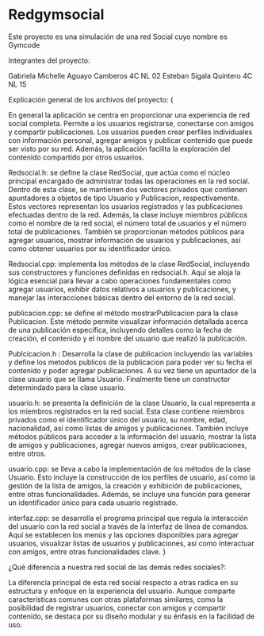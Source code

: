 # Redgymsocial

Este proyecto es una simulación de una red Social cuyo nombre es Gymcode

Integrantes del proyecto: 

Gabriela Michelle Aguayo Camberos 4C NL 02
Esteban Sigala Quintero 4C NL 15

Explicación general de los archivos del proyecto: {

 En general la aplicación se centra en proporcionar una experiencia de red social completa. Permite a los usuarios registrarse, conectarse con amigos y compartir publicaciones. Los usuarios pueden crear perfiles individuales con información personal, agregar amigos y publicar contenido que puede ser visto por su red. Además, la aplicación facilita la exploración del contenido compartido por otros usuarios.

Redsocial.h: se define la clase RedSocial, que actúa como el núcleo principal encargado de administrar todas las operaciones en la red social. Dentro de esta clase, se mantienen dos vectores privados que contienen apuntadores a objetos de tipo Usuario y Publicacion, respectivamente. Estos vectores representan los usuarios registrados y las publicaciones efectuadas dentro de la red. Además, la clase incluye miembros públicos como el nombre de la red social, el número total de usuarios y el número total de publicaciones. También se proporcionan métodos públicos para agregar usuarios, mostrar información de usuarios y publicaciones, así como obtener usuarios por su identificador único.

Redsocial.cpp: implementa los métodos de la clase RedSocial, incluyendo sus constructores y funciones definidas en redsocial.h. Aquí se aloja la lógica esencial para llevar a cabo operaciones fundamentales como agregar usuarios, exhibir datos relativos a usuarios y publicaciones, y manejar las interacciones básicas dentro del entorno de la red social.

publicacion.cpp: se define el método mostrarPublicacion para la clase Publicacion. Este método permite visualizar información detallada acerca de una publicación específica, incluyendo detalles como la fecha de creación, el contenido y el nombre del usuario que realizó la publicación.

Publcicacion.h : Desarrolla la clase de publicacion incluyendo las variables y define los metodos publicos de la publicacion para poder ver su fecha el contenido y poder agregar publicaciones. A su vez tiene un apuntador de la clase usuario que se llama Usuario. Finalmente tiene un constructor determindado para la clase usuario. 

usuario.h: se presenta la definición de la clase Usuario, la cual representa a los miembros registrados en la red social. Esta clase contiene miembros privados como el identificador único del usuario, su nombre, edad, nacionalidad, así como listas de amigos y publicaciones. También incluye métodos públicos para acceder a la información del usuario, mostrar la lista de amigos y publicaciones, agregar nuevos amigos, crear publicaciones, entre otros.

usuario.cpp: se lleva a cabo la implementación de los métodos de la clase Usuario. Esto incluye la construcción de los perfiles de usuario, así como la gestión de la lista de amigos, la creación y exhibición de publicaciones, entre otras funcionalidades. Además, se incluye una función para generar un identificador único para cada usuario registrado.

interfaz.cpp: se desarrolla el programa principal que regula la interacción del usuario con la red social a través de la interfaz de línea de comandos. Aquí se establecen los menús y las opciones disponibles para agregar usuarios, visualizar listas de usuarios y publicaciones, así como interactuar con amigos, entre otras funcionalidades clave.
}

¿Qué diferencía a nuestra red social de las demás redes sociales?:

La diferencia principal de esta red social respecto a otras radica en su estructura y enfoque en la experiencia del usuario. Aunque comparte características comunes con otras plataformas similares, como la posibilidad de registrar usuarios, conectar con amigos y compartir contenido, se destaca por su diseño modular y su énfasis en la facilidad de uso.



